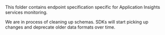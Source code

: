 This folder contains endpoint specification specific for Application Insights services monitoring.

We are in process of cleaning up schemas. SDKs will start picking up changes and deprecate older data formats over time.

